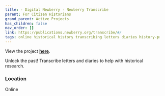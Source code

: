 ```yaml
---
title: - Digital Newberry - Newberry Transcribe
parent: For Citizen Historians
grand_parent: Active Projects
has_children: false
nav_order: []
link: https://publications.newberry.org/transcribe/#/
tags: online historical history transcribing letters diaries history-projects
---
```


View the project [**here**](https://publications.newberry.org/transcribe/#/).

Unlock the past! Transcribe letters and diaries to help with historical research.

### Location
Online
